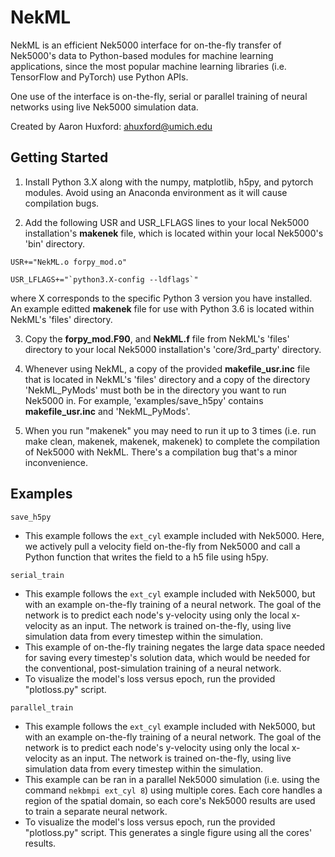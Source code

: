 # NekML

NekML is an efficient Nek5000 interface for on-the-fly transfer of Nek5000's data to Python-based modules for machine learning applications, since the most popular machine learning libraries (i.e. TensorFlow and PyTorch) use Python APIs. 

One use of the interface is on-the-fly, serial or parallel training of neural networks using live Nek5000 simulation data.

Created by Aaron Huxford: ahuxford@umich.edu

## Getting Started

1. Install Python 3.X along with the numpy, matplotlib, h5py, and pytorch modules. Avoid using an Anaconda environment as it will cause compilation bugs.

2. Add the following USR and USR_LFLAGS lines to your local Nek5000 installation's **makenek** file, which is located within your local Nek5000's 'bin' directory.
```
USR+="NekML.o forpy_mod.o"

USR_LFLAGS+="`python3.X-config --ldflags`"
```
where X corresponds to the specific Python 3 version you have installed. An example editted **makenek** file for use with Python 3.6 is located within NekML's 'files' directory.

3. Copy the **forpy_mod.F90**, and **NekML.f** file from NekML's 'files' directory to your local Nek5000 installation's 'core/3rd_party' directory.

4. Whenever using NekML, a copy of the provided **makefile_usr.inc** file that is located in NekML's 'files' directory  and a copy of the directory 'NekML_PyMods' must both be in the directory you want to run Nek5000 in. For example, 'examples/save_h5py' contains **makefile_usr.inc** and 'NekML_PyMods'.

5. When you run "makenek" you may need to run it up to 3 times (i.e. run make clean, makenek, makenek, makenek) to complete the compilation of Nek5000 with NekML. There's a compilation bug that's a minor inconvenience.

## Examples

`save_h5py`
- This example follows the `ext_cyl` example included with Nek5000. Here, we actively pull a velocity field on-the-fly from Nek5000 and call a Python function that writes the field to a h5 file using h5py.

`serial_train`
- This example follows the `ext_cyl` example included with Nek5000, but with an example on-the-fly training of a neural network. The goal of the network is to predict each node's y-velocity using only the local x-velocity as an input. The network is trained on-the-fly, using live simulation data from every timestep within the simulation.
- This example of on-the-fly training negates the large data space needed for saving every timestep's solution data, which would be needed for the conventional, post-simulation training of a neural network. 
- To visualize the model's loss versus epoch, run the provided "plotloss.py" script.

`parallel_train`
- This example follows the `ext_cyl` example included with Nek5000, but with an example on-the-fly training of a neural network. The goal of the network is to predict each node's y-velocity using only the local x-velocity as an input. The network is trained on-the-fly, using live simulation data from every timestep within the simulation.
- This example can be ran in a parallel Nek5000 simulation (i.e. using the command `nekbmpi ext_cyl 8`) using multiple cores. Each core handles a region of the spatial domain, so each core's Nek5000 results are used to train a separate neural network.
- To visualize the model's loss versus epoch, run the provided "plotloss.py" script. This generates a single figure using all the cores' results.
